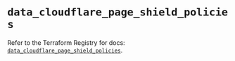 # `data_cloudflare_page_shield_policies`

Refer to the Terraform Registry for docs: [`data_cloudflare_page_shield_policies`](https://registry.terraform.io/providers/cloudflare/cloudflare/5.8.2/docs/data-sources/page_shield_policies).
